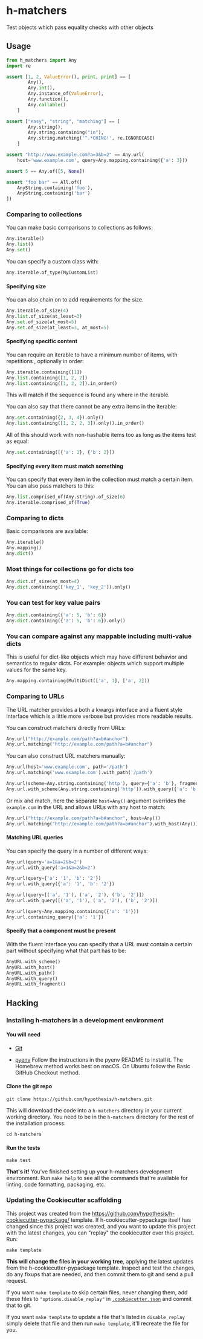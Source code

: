 # h-matchers

Test objects which pass equality checks with other objects

Usage
-----

```python
from h_matchers import Any
import re

assert [1, 2, ValueError(), print, print] == [
        Any(),
        Any.int(),
        Any.instance_of(ValueError),
        Any.function(),
        Any.callable()
    ]

assert ["easy", "string", "matching"] == [
        Any.string(),
        Any.string.containing("in"),
        Any.string.matching('^.*CHING!', re.IGNORECASE)
    ]

assert "http://www.example.com?a=3&b=2" == Any.url(
    host='www.example.com', query=Any.mapping.containing({'a': 3}))

assert 5 == Any.of([5, None])

assert "foo bar" == All.of([
    AnyString.containing('foo'), 
    AnyString.containing('bar')
])
```

### Comparing to collections
You can make basic comparisons to collections as follows:

```python
Any.iterable()
Any.list()
Any.set()
```

You can specify a custom class with:

```python
Any.iterable.of_type(MyCustomList)
```

#### Specifying size

You can also chain on to add requirements for the size.

```python
Any.iterable.of_size(4)
Any.list.of_size(at_least=3)
Any.set.of_size(at_most=5)
Any.set.of_size(at_least=3, at_most=5)
```

#### Specifying specific content

You can require an iterable to have a minimum number of items, with repetitions
, optionally in order:

```python
Any.iterable.containing([1])
Any.list.containing([1, 2, 2])
Any.list.containing([1, 2, 2]).in_order()
```

This will match if the sequence is found any where in the iterable.

You can also say that there cannot be any extra items in the iterable:

```python
Any.set.containing({2, 3, 4}).only()
Any.list.containing([1, 2, 2, 3]).only().in_order()
```

All of this should work with non-hashable items too as long as the items test
as equal:

```python
Any.set.containing([{'a': 1}, {'b': 2}])
```

#### Specifying every item must match something

You can specify that every item in the collection must match a certain item.
You can also pass matchers to this:

```python
Any.list.comprised_of(Any.string).of_size(6)
Any.iterable.comprised_of(True)
```

### Comparing to dicts

Basic comparisons are available:

```python
Any.iterable()
Any.mapping()
Any.dict()
```

### Most things for collections go for dicts too

```python
Any.dict.of_size(at_most=4)
Any.dict.containing(['key_1', 'key_2']).only()
```

### You can test for key value pairs

```python
Any.dict.containing({'a': 5, 'b': 6})
Any.dict.containing({'a': 5, 'b': 6}).only()
```

### You can compare against any mappable including multi-value dicts

This is useful for dict-like objects which may have different behavior and
semantics to regular dicts. For example: objects which support multiple values
for the same key.

```python
Any.mapping.containing(MultiDict(['a', 1], ['a', 2]))
```

### Comparing to URLs

The URL matcher provides a both a kwargs interface and a fluent style interface which is a little
more verbose but provides more readable results.

You can construct matchers directly from URLs:

```python
Any.url("http://example.com/path?a=b#anchor")
Any.url.matching("http://example.com/path?a=b#anchor")
```

You can also construct URL matchers manually:

```python
Any.url(host='www.example.com', path='/path')
Any.url.matching('www.example.com').with_path('/path')

Any.url(scheme=Any.string.containing('http'), query={'a': 'b'}, fragment='anchor')
Any.url.with_scheme(Any.string.containing('http')).with_query({'a': 'b'}).with_fragment('anchor')
```

Or mix and match, here the separate `host=Any()` argument overrides the `example.com` in the URL and allows URLs with any host to match:
```python
Any.url("http://example.com/path?a=b#anchor", host=Any())  
Any.url.matching("http://example.com/path?a=b#anchor").with_host(Any()) 
```

#### Matching URL queries

You can specify the query in a number of different ways:

```python
Any.url(query='a=1&a=2&b=2')
Any.url.with_query('a=1&a=2&b=2')

Any.url(query={'a': '1', 'b': '2'})
Any.url.with_query({'a': '1', 'b': '2'})

Any.url(query=[('a', '1'), ('a', '2'), ('b', '2')])
Any.url.with_query([('a', '1'), ('a', '2'), ('b', '2')])

Any.url(query=Any.mapping.containing({'a': '1'}))
Any.url.containing_query({'a': '1'})
```

#### Specify that a component must be present

With the fluent interface you can specify that a URL must contain a certain 
part without specifying what that part has to be:

```python
AnyURL.with_scheme()
AnyURL.with_host()
AnyURL.with_path()
AnyURL.with_query()
AnyURL.with_fragment()
```

Hacking
-------

### Installing h-matchers in a development environment

#### You will need

* [Git](https://git-scm.com/)

* [pyenv](https://github.com/pyenv/pyenv)
  Follow the instructions in the pyenv README to install it.
  The Homebrew method works best on macOS.
  On Ubuntu follow the Basic GitHub Checkout method.

#### Clone the git repo

```terminal
git clone https://github.com/hypothesis/h-matchers.git
```

This will download the code into a `h-matchers` directory
in your current working directory. You need to be in the
`h-matchers` directory for the rest of the installation
process:

```terminal
cd h-matchers
```

#### Run the tests

```terminal
make test
```

**That's it!** You’ve finished setting up your h-matchers
development environment. Run `make help` to see all the commands that're
available for linting, code formatting, packaging, etc.

### Updating the Cookiecutter scaffolding

This project was created from the
https://github.com/hypothesis/h-cookiecutter-pypackage/ template.
If h-cookiecutter-pypackage itself has changed since this project was created, and
you want to update this project with the latest changes, you can "replay" the
cookiecutter over this project. Run:

```terminal
make template
```

**This will change the files in your working tree**, applying the latest
updates from the h-cookiecutter-pypackage template. Inspect and test the
changes, do any fixups that are needed, and then commit them to git and send a
pull request.

If you want `make template` to skip certain files, never changing them, add
these files to `"options.disable_replay"` in
[`.cookiecutter.json`](.cookiecutter.json) and commit that to git.

If you want `make template` to update a file that's listed in `disable_replay`
simply delete that file and then run `make template`, it'll recreate the file
for you.
